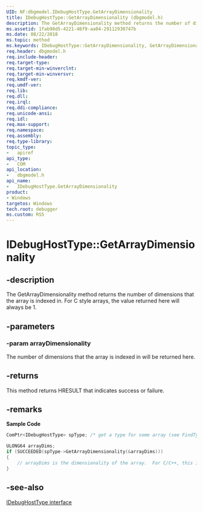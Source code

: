 ```yaml
---
UID: NF:dbgmodel.IDebugHostType.GetArrayDimensionality
title: IDebugHostType::GetArrayDimensionality (dbgmodel.h)
description: The GetArrayDimensionality method returns the number of dimensions that the array is indexed in.
ms.assetid: 1fab98d5-4221-46f9-aa04-29112930747b
ms.date: 08/22/2018
ms.topic: method
ms.keywords: IDebugHostType::GetArrayDimensionality, GetArrayDimensionality, IDebugHostType.GetArrayDimensionality, IDebugHostType::GetArrayDimensionality, IDebugHostType.GetArrayDimensionality
req.header: dbgmodel.h
req.include-header:
req.target-type:
req.target-min-winverclnt:
req.target-min-winversvr:
req.kmdf-ver:
req.umdf-ver:
req.lib:
req.dll:
req.irql: 
req.ddi-compliance:
req.unicode-ansi:
req.idl:
req.max-support:
req.namespace:
req.assembly:
req.type-library: 
topic_type: 
-	apiref
api_type: 
-	COM
api_location: 
-	dbgmodel.h
api_name: 
-	IDebugHostType.GetArrayDimensionality
product:
- Windows
targetos: Windows
tech.root: debugger
ms.custom: RS5
---
```


# IDebugHostType::GetArrayDimensionality


## -description

The GetArrayDimensionality method returns the number of dimensions that the array is indexed in. For C style arrays, the value returned here will always be 1. 

## -parameters

### -param arrayDimensionality
The number of dimensions that the array is indexed in will be returned here.


## -returns
This method returns HRESULT that indicates success or failure.

## -remarks

**Sample Code**

```cpp
ComPtr<IDebugHostType> spType; /* get a type for some array (see FindTypeByName) */

ULONG64 arrayDims;
if (SUCCEEDED(spType->GetArrayDimensionality(&arrayDims)))
{
    // arrayDims is the dimensionality of the array.  For C/C++, this is always 1.
}
```

## -see-also

[IDebugHostType interface](nn-dbgmodel-idebughosttype.md)
